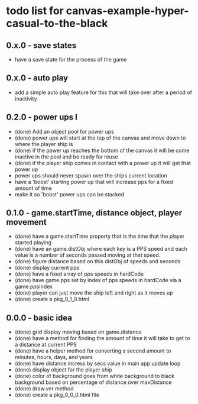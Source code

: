 # todo list for canvas-example-hyper-casual-to-the-black

## 0.x.0 - save states
* have a save state for the process of the game

## 0.x.0 - auto play
* add a simple auto play feature for this that will take over after a period of inactivity

## 0.2.0 - power ups I
* (done) Add an object pool for power ups
* (done) power ups will start at the top of the canvas and move down to where the player ship is
* (done) if the power up reaches the bottom of the canvas it will be come inactive in the pool and be ready for reuse
* (done) if the player ship comes in contact with a power up it will get that power up
* power ups should never spawn over the ships current location
* have a 'boost' starting power up that will increase pps for a fixed amount of time
* make it so 'boost' power ups can be stacked

## 0.1.0 - game.startTime, distance object, player movement
* (done) have a game.startTime property that is the time that the player started playing
* (done) have an game.distObj where each key is a PPS speed and each value is a number of seconds passed moving at that speed.
* (done) figure distance based on this distObj of speeds and seconds
* (done) display current pps
* (done) have a fixed array of pps speeds in hardCode
* (done) have game.pps set by index of pps speeds in hardCode via a game.ppsIndex
* (done) player can just move the ship left and right as it moves up
* (done) create a pkg_0_1_0.html

## 0.0.0 - basic idea
* (done) grid display moving based on game.distance
* (done) have a method for finding the amount of time it will take to get to a distance at current PPS
* (done) have a helper method for converting a second amount to minutes, hours, days, and years
* (done) have distance incress by secs value in main app update loop
* (done) display object for the player ship
* (done) color of background goes from white background to black background based on percentage of distance over maxDistance
* (done) draw.ver method
* (done) create a pkg_0_0_0.html file